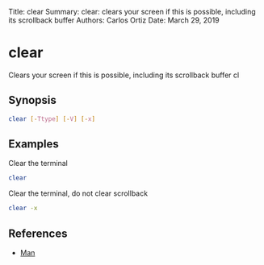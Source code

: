 Title:   clear
Summary: clear: clears your screen if this is possible, including its scrollback buffer
Authors: Carlos Ortiz
Date:    March 29, 2019

# clear

Clears your screen if this is possible, including its scrollback buffer cl

## Synopsis

``` bash
clear [-Ttype] [-V] [-x]
```

## Examples

Clear the terminal
``` bash
clear
```

Clear the terminal, do not clear scrollback
``` bash
clear -x 
```


## References

* [Man](http://man7.org/linux/man-pages/man1/clear.1.html)

